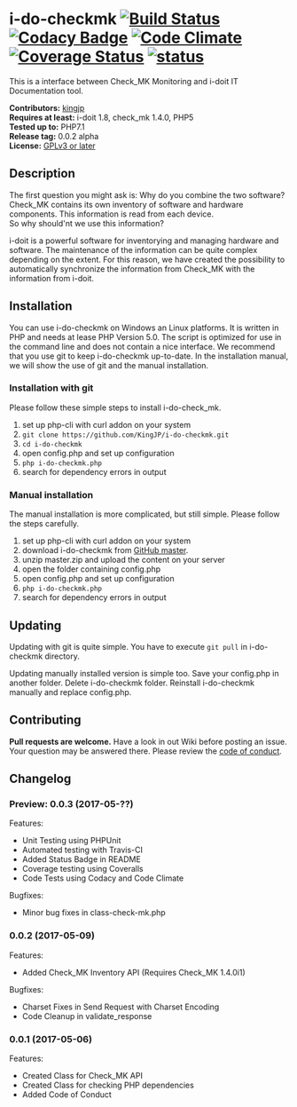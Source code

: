 # i-do-checkmk [![Build Status](https://travis-ci.org/KingJP/i-do-checkmk.svg?branch=master)](https://travis-ci.org/KingJP/i-do-checkmk) [![Codacy Badge](https://api.codacy.com/project/badge/Grade/9cb7685f2f504877a39800e656d45c43)](https://www.codacy.com/app/KingJP/i-do-checkmk?utm_source=github.com&amp;utm_medium=referral&amp;utm_content=KingJP/i-do-checkmk&amp;utm_campaign=Badge_Grade) [![Code Climate](https://codeclimate.com/github/KingJP/i-do-checkmk/badges/gpa.svg)](https://codeclimate.com/github/KingJP/i-do-checkmk) [![Coverage Status](https://coveralls.io/repos/github/KingJP/i-do-checkmk/badge.svg?branch=master)](https://coveralls.io/github/KingJP/i-do-checkmk?branch=master) [![status](https://img.shields.io/badge/status-alpha-red.svg)](https://github.com/KingJP/i-do-checkmk)

This is a interface between Check_MK Monitoring and i-doit IT Documentation tool. 

**Contributors:** [kingjp](https://github.com/KingJP)  
**Requires at least:** i-doit 1.8, check_mk 1.4.0, PHP5  
**Tested up to:** PHP7.1  
**Release tag:** 0.0.2 alpha   
**License:** [GPLv3 or later](https://github.com/KingJP/i-do-checkmk/blob/master/LICENSE)

## Description ##

The first question you might ask is: Why do you combine the two software? Check_MK contains its own inventory of software and hardware components. This information is read from each device.  
So why should'nt we use this information?

i-doit is a powerful software for inventorying and managing hardware and software. The maintenance of the information can be quite complex depending on the extent. For this reason, we have created the possibility to automatically synchronize the information from Check_MK with the information from i-doit.

## Installation ##

You can use i-do-checkmk on Windows an Linux platforms. It is written in PHP and needs at lease PHP Version 5.0. The script is optimized for use in the command line and does not contain a nice interface. We recommend that you use git to keep i-do-checkmk up-to-date. In the installation manual, we will show the use of git and the manual installation.

### Installation with git ###

Please follow these simple steps to install i-do-check_mk.

1. set up php-cli with curl addon on your system
2. `git clone https://github.com/KingJP/i-do-checkmk.git`
3. `cd i-do-checkmk`
4. open config.php and set up configuration
5. `php i-do-checkmk.php`
6. search for dependency errors in output

### Manual installation ###

The manual installation is more complicated, but still simple. Please follow the steps carefully.

1. set up php-cli with curl addon on your system
2. download i-do-checkmk from [GitHub master](https://github.com/KingJP/i-do-checkmk/archive/master.zip).
3. unzip master.zip and upload the content on your server
4. open the folder containing config.php
5. open config.php and set up configuration
6. `php i-do-checkmk.php`
7. search for dependency errors in output

## Updating ##

Updating with git is quite simple. You have to execute `git pull` in i-do-checkmk directory.  

Updating manually installed version is simple too. Save your config.php in another folder. Delete i-do-checkmk folder. Reinstall i-do-checkmk manually and replace config.php. 

## Contributing ##

**Pull requests are welcome.** Have a look in out Wiki before posting an issue. Your question may be answered there. Please review the [code of conduct](https://github.com/KingJP/i-do-checkmk/blob/master/code_of_conduct.md).

## Changelog ##

### Preview: 0.0.3 (2017-05-??)

Features:

- Unit Testing using PHPUnit
- Automated testing with Travis-CI
- Added Status Badge in README
- Coverage testing using Coveralls
- Code Tests using Codacy and Code Climate

Bugfixes:

- Minor bug fixes in class-check-mk.php

### 0.0.2 (2017-05-09)

Features:

- Added Check_MK Inventory API (Requires Check_MK 1.4.0i1)

Bugfixes:

- Charset Fixes in Send Request with Charset Encoding
- Code Cleanup in validate_response

### 0.0.1 (2017-05-06)

Features:

- Created Class for Check_MK API
- Created Class for checking PHP dependencies
- Added Code of Conduct
